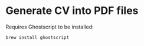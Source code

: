 # Generate CV into PDF files

Requires Ghostscript to be installed:

```sh
brew install ghostscript
```
